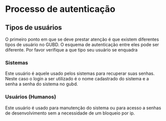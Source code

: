# Processo de autenticação

## Tipos de usuários
O primeiro ponto em que se deve prestar atenção é que existem diferentes tipos de usuário no GUBD.
O esquema de autenticação entre eles pode ser diferente. Por favor verifique a que tipo seu usuário se enquadra

### Sistemas
Este usuário é aquele usado pelos sistemas para recuperar suas senhas. Neste caso o login a ser utilizado é o nome cadastrado do sistema
e a senha a senha do sistema no gubd.

### Usuários (Humanos)
Este usuário é usado para manutenção do sistema ou para acesso a senhas de desenvolvimento sem a necessidade de um bloqueio por ip.
